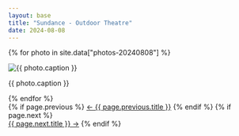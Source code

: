 ```yaml
---
layout: base
title: "Sundance - Outdoor Theatre"
date: 2024-08-08
---
```


{% for photo in site.data["photos-20240808"] %}
  <div>
    <img src="{{ site.baseurl }}/photos/{{ photo.file }}" alt="{{ photo.caption }}">
    <p>{{ photo.caption }}</p>
  </div>
{% endfor %}

<div class="day-nav-float">
  {% if page.previous %}
    <a href="{{ page.previous.url | relative_url }}">← {{ page.previous.title }}</a>
  {% endif %}
  {% if page.next %}
    <br/><a href="{{ page.next.url | relative_url }}">{{ page.next.title }} →</a>
  {% endif %}
</div>